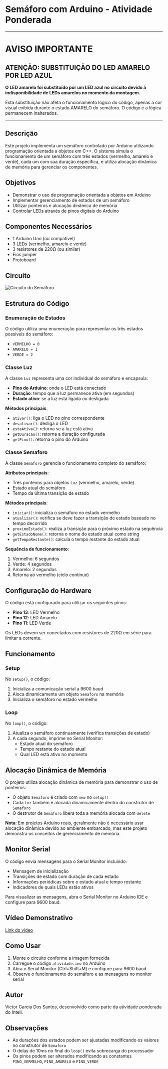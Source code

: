 # Semáforo com Arduino - Atividade Ponderada

---

# AVISO IMPORTANTE

## ATENÇÃO: SUBSTITUIÇÃO DO LED AMARELO POR LED AZUL

**O LED amarelo foi substituído por um LED azul no circuito devido à indisponibilidade de LEDs amarelos no momento da montagem.**

Esta substituição não afeta o funcionamento lógico do código, apenas a cor visual exibida durante o estado AMARELO do semáforo. O código e a lógica permanecem inalterados.

---

## Descrição

Este projeto implementa um semáforo controlado por Arduino utilizando programação orientada a objetos em C++. O sistema simula o funcionamento de um semáforo com três estados (vermelho, amarelo e verde), cada um com sua duração específica, e utiliza alocação dinâmica de memória para gerenciar os componentes.

## Objetivos

- Demonstrar o uso de programação orientada a objetos em Arduino
- Implementar gerenciamento de estados de um semáforo
- Utilizar ponteiros e alocação dinâmica de memória
- Controlar LEDs através de pinos digitais do Arduino

## Componentes Necessários

- 1 Arduino Uno (ou compatível)
- 3 LEDs (vermelho, amarelo e verde)
- 3 resistores de 220Ω (ou similar)
- Fios jumper
- Protoboard

## Circuito

![Circuito do Semáforo](https://plum-atomic-lemur-391.mypinata.cloud/ipfs/bafybeigpwhnbayjdafiwhmrrovm4m2vpf6gf5z3zgmoibmbdjrh74sedii)

## Estrutura do Código

### Enumeração de Estados

O código utiliza uma enumeração para representar os três estados possíveis do semáforo:
- `VERMELHO = 0`
- `AMARELO = 1`
- `VERDE = 2`

### Classe Luz

A classe `Luz` representa uma cor individual do semáforo e encapsula:
- **Pino do Arduino**: onde o LED está conectado
- **Duração**: tempo que a luz permanece ativa (em segundos)
- **Estado ativo**: se a luz está ligada ou desligada

**Métodos principais**:
- `ativar()`: liga o LED no pino correspondente
- `desativar()`: desliga o LED
- `estaAtiva()`: retorna se a luz está ativa
- `getDuracao()`: retorna a duração configurada
- `getPino()`: retorna o pino do Arduino

### Classe Semaforo

A classe `Semaforo` gerencia o funcionamento completo do semáforo:

**Atributos principais**:
- Três ponteiros para objetos `Luz` (vermelho, amarelo, verde)
- Estado atual do semáforo
- Tempo da última transição de estado

**Métodos principais**:
- `iniciar()`: inicializa o semáforo no estado vermelho
- `atualizar()`: verifica se deve fazer a transição de estado baseado no tempo decorrido
- `proximoEstado()`: realiza a transição para o próximo estado na sequência
- `getEstadoNome()`: retorna o nome do estado atual como string
- `getTempoRestante()`: calcula o tempo restante do estado atual

**Sequência de funcionamento**:
1. Vermelho: 6 segundos
2. Verde: 4 segundos
3. Amarelo: 2 segundos
4. Retorna ao vermelho (ciclo contínuo)

## Configuração do Hardware

O código está configurado para utilizar os seguintes pinos:
- **Pino 13**: LED Vermelho
- **Pino 12**: LED Amarelo
- **Pino 11**: LED Verde

Os LEDs devem ser conectados com resistores de 220Ω em série para limitar a corrente.

## Funcionamento

### Setup

No `setup()`, o código:
1. Inicializa a comunicação serial a 9600 baud
2. Aloca dinamicamente um objeto `Semaforo` na memória
3. Inicializa o semáforo no estado vermelho

### Loop

No `loop()`, o código:
1. Atualiza o semáforo continuamente (verifica transições de estado)
2. A cada segundo, imprime no Serial Monitor:
   - Estado atual do semáforo
   - Tempo restante do estado atual
   - Qual LED está ativo no momento

## Alocação Dinâmica de Memória

O projeto utiliza alocação dinâmica de memória para demonstrar o uso de ponteiros:
- O objeto `Semaforo` é criado com `new` no `setup()`
- Cada `Luz` também é alocada dinamicamente dentro do construtor de `Semaforo`
- O destrutor de `Semaforo` libera toda a memória alocada com `delete`

**Nota**: Em projetos Arduino reais, geralmente não é necessário usar alocação dinâmica devido ao ambiente embarcado, mas este projeto demonstra os conceitos de gerenciamento de memória.

## Monitor Serial

O código envia mensagens para o Serial Monitor incluindo:
- Mensagem de inicialização
- Transições de estado com duração de cada estado
- Informações periódicas sobre o estado atual e tempo restante
- Indicadores de quais LEDs estão ativos

Para visualizar as mensagens, abra o Serial Monitor no Arduino IDE e configure para 9600 baud.

## Vídeo Demonstrativo

<a href="https://plum-atomic-lemur-391.mypinata.cloud/ipfs/bafybeihk3gemqeiszh66o6pa53wmkh7midhbmktp3pl3chuslnksuvugga">
Link do video </a>

## Como Usar

1. Monte o circuito conforme a imagem fornecida
2. Carregue o código `atividade.ino` no Arduino
3. Abra o Serial Monitor (Ctrl+Shift+M) e configure para 9600 baud
4. Observe o funcionamento do semáforo e as mensagens no monitor serial

## Autor

Victor Garcia Dos Santos, desenvolvido como parte da atividade ponderada do Inteli.

## Observações

- As durações dos estados podem ser ajustadas modificando os valores no construtor de `Semaforo`
- O delay de 10ms no final do `loop()` evita sobrecarga do processador
- Os pinos podem ser alterados modificando as constantes `PINO_VERMELHO`, `PINO_AMARELO` e `PINO_VERDE`

